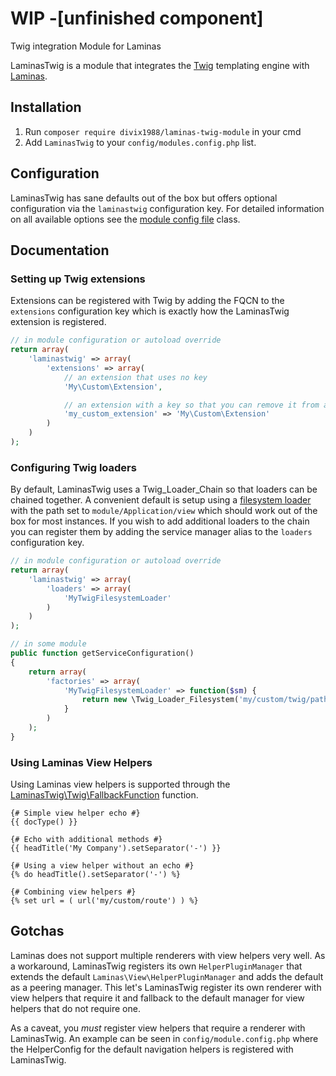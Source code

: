 # WIP -[unfinished component]  
Twig integration Module for Laminas

LaminasTwig is a module that integrates the [Twig](http://twig.sensiolabs.org) templating engine with
[Laminas](http://getlaminas.org).

## Installation

 1. Run `composer require divix1988/laminas-twig-module` in your cmd
 2. Add `LaminasTwig` to your `config/modules.config.php` list.

## Configuration

LaminasTwig has sane defaults out of the box but offers optional configuration via the `laminastwig` configuration key. For
detailed information on all available options see the [module config file](https://github.com/divix1988/laminas-twig-module/tree/master/config/module.config.php)
class.

## Documentation

### Setting up Twig extensions

Extensions can be registered with Twig by adding the FQCN to the `extensions` configuration key which is exactly how the
LaminasTwig extension is registered.

```php
// in module configuration or autoload override
return array(
    'laminastwig' => array(
        'extensions' => array(
            // an extension that uses no key
            'My\Custom\Extension',

            // an extension with a key so that you can remove it from another module
            'my_custom_extension' => 'My\Custom\Extension'
        )
    )
);
```

### Configuring Twig loaders

By default, LaminasTwig uses a Twig_Loader_Chain so that loaders can be chained together. A convenient default is setup using
a [filesystem loader](https://github.com/divix1988/laminas-twig-module/tree/master/Module.php#L36) with the path set to
`module/Application/view` which should work out of the box for most instances. If you wish to add additional loaders
to the chain you can register them by adding the service manager alias to the `loaders` configuration key.

```php
// in module configuration or autoload override
return array(
    'laminastwig' => array(
        'loaders' => array(
            'MyTwigFilesystemLoader'
        )
    )
);

// in some module
public function getServiceConfiguration()
{
    return array(
        'factories' => array(
            'MyTwigFilesystemLoader' => function($sm) {
                return new \Twig_Loader_Filesystem('my/custom/twig/path');
            }
        )
    );
}
```

### Using Laminas View Helpers

Using Laminas view helpers is supported through the [LaminasTwig\Twig\FallbackFunction](https://github.com/divix1988/laminas-twig-module/tree/master/src/LaminasTwig/FallbackFunction.php)
function.

```twig
{# Simple view helper echo #}
{{ docType() }}

{# Echo with additional methods #}
{{ headTitle('My Company').setSeparator('-') }}

{# Using a view helper without an echo #}
{% do headTitle().setSeparator('-') %}

{# Combining view helpers #}
{% set url = ( url('my/custom/route') ) %}
```

## Gotchas

Laminas does not support multiple renderers with view helpers very well. As a workaround, LaminasTwig registers its own
`HelperPluginManager` that extends the default `Laminas\View\HelperPluginManager` and adds the default as a peering manager.
This let's LaminasTwig register its own renderer with view helpers that require it and fallback to the default manager for
view helpers that do not require one.

As a caveat, you *must* register view helpers that require a renderer with LaminasTwig. An example can be seen in
`config/module.config.php` where the HelperConfig for the default navigation helpers is registered with LaminasTwig.
